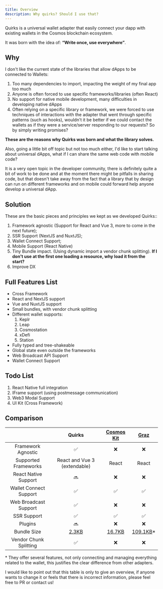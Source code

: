 ```yaml
---
title: Overview
description: Why quirks? Should I use that?
---
```


Quirks is a universal wallet adapter that easily connect your dapp with existing wallets in the Cosmos blockchain ecosystem.

It was born with the idea of: **“Write once, use everywhere”**.

## Why

I don't like the current state of the libraries that allow dApps to be connected to Wallets:

1. Too many dependencies to import, impacting the weight of my final app too much
2. Anyone is often forced to use specific frameworks/libraries (often React)
3. No support for native mobile development, many difficulties in developing native dApps
4. Often relying on a specific library or framework, we were forced to use techniques of interactions with the adapter that went through specific patterns (such as hooks), wouldn't it be better if we could contact the wallets as if they were a service/server responding to our requests? So by simply writing promises?

**These are the reasons why Quirks was born and what the library solves.**

Also, going a little bit off topic but not too much either, I'd like to start talking about universal dApps, what if I can share the same web code with mobile code?

It is a very open topic in the developer community, there is definitely quite a bit of work to be done and at the moment there might be pitfalls in sharing code, but that doesn't take away from the fact that a library that by design can run on different frameworks and on mobile could forward help anyone develop a universal dApp.

## Solution

These are the basic pieces and principles we kept as we developed Quirks::

1. Framework agnostic (Support for React and Vue 3, more to come in the next future);
2. SSR Support (NextJS and NuxtJS);
3. Wallet Connect Support;
4. Mobile Support (React Native)
5. Tiny Bundle impact. (Using dynamic import a vendor chunk splitting). **If I don't use at the first one loading a resource, why load it from the start?**
6. Improve DX

## Full Features List

- Cross Framework
- React and NextJS support
- Vue and NuxtJS support
- Small bundles, with vendor chunk splitting
- Different wallet supports:
  1. Keplr
  2. Leap
  3. Cosmostation
  4. xDefi
  5. Station
- Fully typed and tree-shakeable
- Global state even outside the frameworks
- Web Broadcast API Support
- Wallet Connect Support

## Todo List

1. React Native full integration
2. IFrame support (using postmessage communication)
3. Web3 Modal Support
4. UI Kit (Cross Framework)

## Comparison

|                        |                             Quirks                             |                  [Cosmos Kit](https://cosmoskit.com/)                   | [Graz](https://graz.sh/) |
| :--------------------: | :------------------------------------------------------------: | :---------------------------------------------------------------------: | :---------------------------------------------------------------------: |
|   Framework Agnostic   |                               ✅                               |                             ❌                            |                             ❌                            |
|   Supported Frameworks   |                               React and Vue 3 (extendable)                               |                             React                          |                              React                             |
|  React Native Support  |                               🔜                               |                                   ❌                                    |                                   ❌                                    |
| Wallet Connect Support |                               ✅                               |                                   ✅                                    |                                   ✅                                    |
| Web Broadcast Support  |                               ✅                               |                                   ❌                                    |                                   ❌                                    |
|      SSR Support       |                               ✅                               |                                   ✅                                    |                                   ✅                                    |
|      Plugins       |                               🔜                               |                                   ❌                                    |                                   ❌                                   |
|      Bundle Size       | [2.3KB](https://bundlephobia.com/package/@quirks/react@0.3.10) | [16.7KB](https://bundlephobia.com/package/@cosmos-kit/react-lite@2.5.9) | [109.1KB](https://bundlephobia.com/package/graz@0.1.1)* |
| Vendor Chunk Splitting |                               ✅                               |                                   ❌                                    |                                   ❌                                    |

\* They offer several features, not only connecting and managing everything related to the wallet, this justifies the clear difference from other adapters.

I would like to point out that this table is only to give an overview, if anyone wants to change it or feels that there is incorrect information, please feel free to PR or contact us!